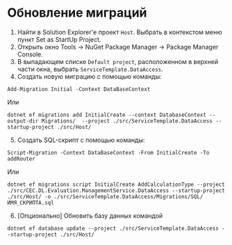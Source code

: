 ﻿# Обновление миграций
1. Найти в Solution Explorer'е проект `Host`. Выбрать в контекстом меню пункт Set as StartUp Project.
2. Открыть окно Tools -> NuGet Package Manager -> Package Manager Console.
3. В выпадающем списке `Default project`, расположенном в верхней части окна, выбрать `ServiceTemplate.DataAccess`.
4. Создать новую миграцию с помощью команды:

```
Add-Migration Initial -Context DataBaseContext
```
Или
```
dotnet ef migrations add InitialCreate --context DatabaseContext --output-dir Migrations/  --project ./src/ServiceTemplate.DataAccess --startup-project ./src/Host/ 
```

5. Создать SQL-скрипт с помощью команды:
```
Script-Migration -Context DataBaseContext -From InitialCreate -To addRouter
```
Или
```
dotnet ef migrations script InitialCreate AddCalculationType --project ./src/CEC.DL.Evaluation.ManagementService.DataAccess --startup-project ./src/Host/ -o ./src/ServiceTemplate.DataAccess/Migrations/SQL/ИМЯ_СКРИПТА.sql
```

6. [Опционально] Обновить базу данных командой 
```
dotnet ef database update --project ./src/ServiceTemplate.DataAccess --startup-project ./src/Host/
```

